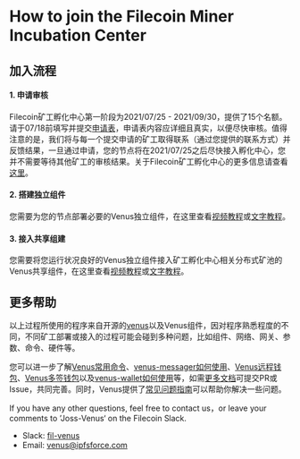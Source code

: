 
# How to join the Filecoin Miner Incubation Center

## 加入流程

#### 1. 申请审核

Filecoin矿工孵化中心第一阶段为2021/07/25 - 2021/09/30，提供了15个名额。请于07/18前填写并提交[申请表](http://venusteam.mikecrm.com/1lmpQtj)，申请表内容应详细且真实，以便尽快审核。值得注意的是，我们将与每一个提交申请的矿工取得联系（通过您提供的联系方式）并反馈结果，一旦通过申请，您的节点将在2021/07/25之后尽快接入孵化中心，您并不需要等待其他矿工的审核结果。关于Filecoin矿工孵化中心的更多信息请查看[这里](./README.md)。

#### 2. 搭建独立组件

您需要为您的节点部署必要的Venus独立组件，在这里查看[视频教程]()或[文字教程]()。

#### 3. 接入共享组建
您需要将您运行状况良好的Venus独立组件接入矿工孵化中心相关分布式矿池的Venus共享组件，在这里查看[视频教程]()或[文字教程]()。

## 更多帮助
以上过程所使用的程序来自开源的[venus](https://github.com/filecoin-project/venus/releases)以及Venus组件，因对程序熟悉程度的不同，不同矿工部署或接入的过程可能会碰到多种问题，比如组件、网络、网关、参数、命令、硬件等。

您可以进一步了解[Venus常用命令](https://github.com/filecoin-project/venus-docs/blob/master/docs/zh/Commands.md)、[venus-messager如何使用](https://github.com/filecoin-project/venus-docs/blob/master/docs/zh/How%20to%20use%20venus%20messager.md)、[Venus远程钱包](https://github.com/filecoin-project/venus-docs/blob/master/docs/zh/Venus%20wallet.md)、[Venus多签钱包](https://github.com/filecoin-project/venus-docs/blob/master/docs/zh/Multisig-Wallet.md)以及[venus-wallet如何使用](https://github.com/filecoin-project/venus-docs/blob/master/docs/zh/How-To-Use-Wallet.md)等，如需[更多文档](https://github.com/filecoin-project/venus-docs)可提交PR或Issue，共同完善。同时，Venus提供了[常见问题指南](https://github.com/filecoin-project/venus-docs/blob/master/docs/zh/Troubleshooting-%26-FAQ.md)可以帮助你解决一些问题。

If you have any other questions, feel free to contact us，or leave your comments to ’Joss-Venus‘ on the Filecoin Slack.

- Slack: [fil-venus](https://filecoinproject.slack.com/archives/CEHHJNJS3)
- Email: [venus@ipfsforce.com](venus@ipfsforce.com)
